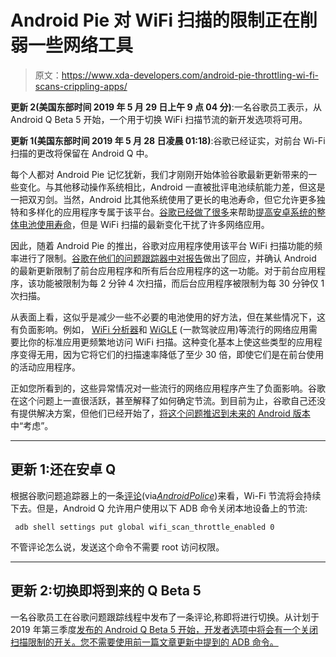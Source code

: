# Android Pie 对 WiFi 扫描的限制正在削弱一些网络工具

> 原文：<https://www.xda-developers.com/android-pie-throttling-wi-fi-scans-crippling-apps/>

**更新 2(美国东部时间 2019 年 5 月 29 日上午 9 点 04 分)**:一名谷歌员工表示，从 Android Q Beta 5 开始，一个用于切换 WiFi 扫描节流的新开发选项将可用。

**更新 1(美国东部时间 2019 年 5 月 28 日凌晨 01:18)**:谷歌已经证实，对前台 Wi-Fi 扫描的更改将保留在 Android Q 中。

每个人都对 Android Pie 记忆犹新，我们才刚刚开始体验谷歌最新更新带来的一些变化。与其他移动操作系统相比，Android 一直被批评电池续航能力差，但这是一把双刃剑。当然，Android 比其他系统使用了更长的电池寿命，但它允许更多独特和多样化的应用程序专属于该平台。[谷歌已经做了很多](https://www.xda-developers.com/app-standby-buckets-android-p/)来帮助[提高安卓系统的整体电池使用寿命](https://www.xda-developers.com/xda-external-link/doze-mode-an-in-depth-look/)，但是 WiFi 扫描的最新变化干扰了许多网络应用。

因此，随着 Android Pie 的推出，谷歌对应用程序使用该平台 WiFi 扫描功能的频率进行了限制。[谷歌在他们的问题跟踪器中对报告](https://issuetracker.google.com/issues/79906367#comment15)做出了回应，并确认 Android 的最新更新限制了前台应用程序和所有后台应用程序的这一功能。对于前台应用程序，该功能被限制为每 2 分钟 4 次扫描，而后台应用程序被限制为每 30 分钟仅 1 次扫描。

从表面上看，这似乎是减少一些不必要的电池使用的好方法，但在某些情况下，这有负面影响。例如， [WiFi 分析器](https://play.google.com/store/apps/details?id=com.farproc.wifi.analyzer)和 [WiGLE](https://play.google.com/store/apps/details?id=net.wigle.wigleandroid) (一款驾驶应用)等流行的网络应用需要比你的标准应用更频繁地访问 WiFi 扫描。这种变化基本上使这些类型的应用程序变得无用，因为它将它们的扫描速率降低了至少 30 倍，即使它们是在前台使用的活动应用程序。

正如您所看到的，这些异常情况对一些流行的网络应用程序产生了负面影响。谷歌在这个问题上一直很活跃，甚至解释了如何确定节流。到目前为止，谷歌自己还没有提供解决方案，但他们已经开始了，[将这个问题推迟到未来的 Android 版本](https://issuetracker.google.com/issues/79906367#comment21)中“考虑”。

* * *

## 更新 1:还在安卓 Q

根据谷歌问题追踪器上的一条[评论](https://issuetracker.google.com/issues/79906367#comment29)(via[*AndroidPolice*](https://www.androidpolice.com/2019/05/27/android-started-heavily-throttling-wi-fi-scanning-in-pie-google-confirms-its-here-to-stay/))来看，Wi-Fi 节流将会持续下去。但是，Android Q 允许用户使用以下 ADB 命令关闭本地设备上的节流:

```
 adb shell settings put global wifi_scan_throttle_enabled 0 
```

不管评论怎么说，发送这个命令不需要 root 访问权限。

* * *

## 更新 2:切换即将到来的 Q Beta 5

一名谷歌员工在谷歌问题跟踪线程中发布了一条评论,称即将进行切换。从计划于 2019 年第三季度[发布的 Android Q Beta 5 开始，开发者选项中将会有一个关闭扫描限制的开关。您不需要使用前一篇文章更新中提到的 ADB 命令。](https://www.xda-developers.com/android-q-beta-release-schedule/)